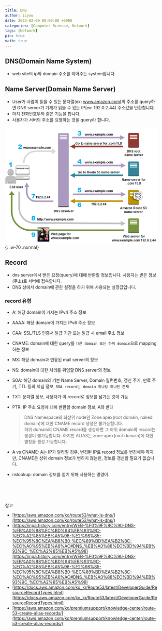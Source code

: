 ```yaml
---
title: DNS
author: icyou
date: 2023-02-09 00:00:00 +0900
categories: [Computer Science, Network]
tags: [Network]
pin: true
math: true
---
```


## DNS(Domain Name System)
- web site의 ip와 domain 주소를 이어주는 system입니다.

## Name Server(Domain Name Server)
- User가 사람이 읽을 수 있는 문자열(ex: www.amazon.com)의 주소를 query하면 DNS server가 기계가 읽을 수 있는 IP(ex: 192.0.2.44) 주소값을 반환합니다.
- 마치 전화번호부와 같은 기능을 합니다.
- 사용자가 서버의 주소를 요청하는 것을 query라 합니다.

![Desktop View](/assets/img/posts/20230209/dnsquery.png){: .w-70 .normal}

## Record
- dns server에서 받은 요청(query)에 대해 반환할 정보입니다. 사용자는 받은 정보(주소)로 서버에 접속합니다.
- DNS 상에서 domain에 관한 설정을 하기 위해 사용되는 설정값입니다.

### record 유형
- A: 해당 domain이 가지는 IPv4 주소 정보
- AAAA: 해당 domain이 가지는 IPv6 주소 정보
- CAA: SSL/TLS 인증서 발급 기관 또는 발급 시 email 주소 정보
- CNAME: domain에 대한 query를 `다른 domain 또는 하위 domain`으로 mapping하는 정보
- MX: 해당 domain과 연동된 mail server의 정보
- NS: domain에 대한 처리를 위임할 DNS server의 정보
- SOA: 해당 domain의 기본 Name Server, Domain 일련번호, 갱신 주기, 만료 주기, TTL 등의 핵심 정보, `SOA record는 domain 하나당 하나만 존재`
- TXT: 문자열 정보, 사용자가 이 record로 정보를 남기는 것이 가능
- PTR: IP 주소 요청에 대해 반환할 domain 정보, A와 반대
    > DNS Namespace의 최상위 node인 Zone apex(root domain, naked domain)에 대한 CNAME record 생성은 불가능합니다.  
    하위 domain의 CNAME record를 생성하면 그 하위 domain의 record는 생성이 불가능합니다.
    > 하지만 ALIAS는 zone apex(root domain)에 대한 별칭을 생성 가능합니다.

- A vs CNAME: A는 IP가 달라질 경우, 변경된 IP로 record 정보를 변경해야 하지만, CNAME은 상위 domain 정보가 변하지 않는한, 정보를 갱신할 필요가 없습니다.

* nslookup: domain 정보를 얻기 위해 사용하는 명령어


<br/><br/><br/><br/>
참고 
- [https://aws.amazon.com/ko/route53/what-is-dns/](https://aws.amazon.com/ko/route53/what-is-dns/)
- [https://inpa.tistory.com/entry/WEB-%F0%9F%8C%90-DNS-%EB%A0%88%EC%BD%94%EB%93%9C-%EC%A2%85%EB%A5%98-%E2%98%85-%EC%95%8C%EA%B8%B0-%EC%89%BD%EA%B2%8C-%EC%A0%95%EB%A6%AC#DNS_%EB%A0%88%EC%BD%94%EB%93%9C_%EC%A2%85%EB%A5%98](https://inpa.tistory.com/entry/WEB-%F0%9F%8C%90-DNS-%EB%A0%88%EC%BD%94%EB%93%9C-%EC%A2%85%EB%A5%98-%E2%98%85-%EC%95%8C%EA%B8%B0-%EC%89%BD%EA%B2%8C-%EC%A0%95%EB%A6%AC#DNS_%EB%A0%88%EC%BD%94%EB%93%9C_%EC%A2%85%EB%A5%98)
- [https://docs.aws.amazon.com/ko_kr/Route53/latest/DeveloperGuide/ResourceRecordTypes.html](https://docs.aws.amazon.com/ko_kr/Route53/latest/DeveloperGuide/ResourceRecordTypes.html)
- [https://aws.amazon.com/ko/premiumsupport/knowledge-center/route-53-create-alias-records/](https://aws.amazon.com/ko/premiumsupport/knowledge-center/route-53-create-alias-records/)